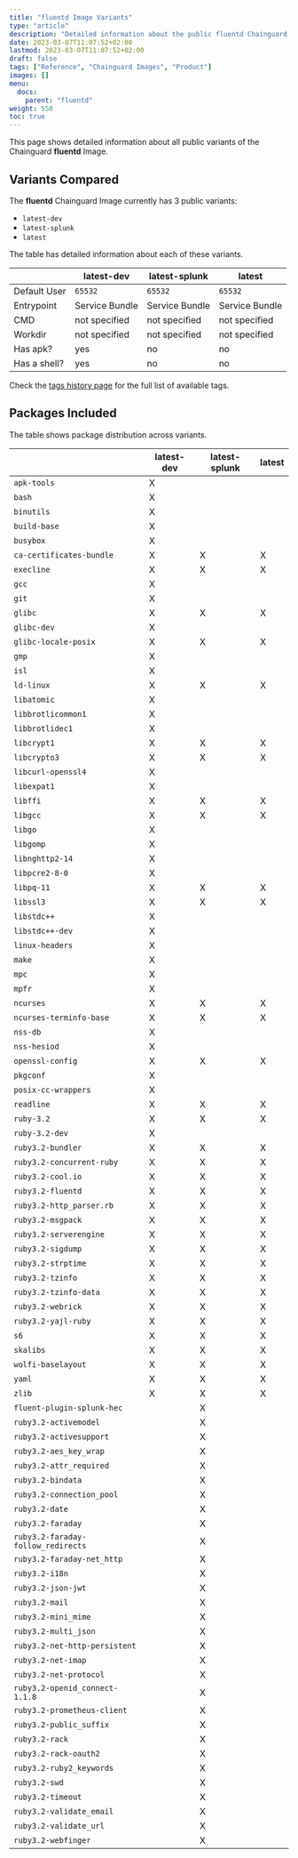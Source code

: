 ```yaml
---
title: "fluentd Image Variants"
type: "article"
description: "Detailed information about the public fluentd Chainguard Image variants"
date: 2023-03-07T11:07:52+02:00
lastmod: 2023-03-07T11:07:52+02:00
draft: false
tags: ["Reference", "Chainguard Images", "Product"]
images: []
menu:
  docs:
    parent: "fluentd"
weight: 550
toc: true
---
```


This page shows detailed information about all public variants of the Chainguard **fluentd** Image.

## Variants Compared
The **fluentd** Chainguard Image currently has 3 public variants: 

- `latest-dev`
- `latest-splunk`
- `latest`

The table has detailed information about each of these variants.

|              | latest-dev     | latest-splunk  | latest         |
|--------------|----------------|----------------|----------------|
| Default User | `65532`        | `65532`        | `65532`        |
| Entrypoint   | Service Bundle | Service Bundle | Service Bundle |
| CMD          | not specified  | not specified  | not specified  |
| Workdir      | not specified  | not specified  | not specified  |
| Has apk?     | yes            | no             | no             |
| Has a shell? | yes            | no             | no             |

Check the [tags history page](/chainguard/chainguard-images/reference/fluentd/tags_history/) for the full list of available tags.

## Packages Included
The table shows package distribution across variants.

|                                    | latest-dev | latest-splunk | latest |
|------------------------------------|------------|---------------|--------|
| `apk-tools`                        | X          |               |        |
| `bash`                             | X          |               |        |
| `binutils`                         | X          |               |        |
| `build-base`                       | X          |               |        |
| `busybox`                          | X          |               |        |
| `ca-certificates-bundle`           | X          | X             | X      |
| `execline`                         | X          | X             | X      |
| `gcc`                              | X          |               |        |
| `git`                              | X          |               |        |
| `glibc`                            | X          | X             | X      |
| `glibc-dev`                        | X          |               |        |
| `glibc-locale-posix`               | X          | X             | X      |
| `gmp`                              | X          |               |        |
| `isl`                              | X          |               |        |
| `ld-linux`                         | X          | X             | X      |
| `libatomic`                        | X          |               |        |
| `libbrotlicommon1`                 | X          |               |        |
| `libbrotlidec1`                    | X          |               |        |
| `libcrypt1`                        | X          | X             | X      |
| `libcrypto3`                       | X          | X             | X      |
| `libcurl-openssl4`                 | X          |               |        |
| `libexpat1`                        | X          |               |        |
| `libffi`                           | X          | X             | X      |
| `libgcc`                           | X          | X             | X      |
| `libgo`                            | X          |               |        |
| `libgomp`                          | X          |               |        |
| `libnghttp2-14`                    | X          |               |        |
| `libpcre2-8-0`                     | X          |               |        |
| `libpq-11`                         | X          | X             | X      |
| `libssl3`                          | X          | X             | X      |
| `libstdc++`                        | X          |               |        |
| `libstdc++-dev`                    | X          |               |        |
| `linux-headers`                    | X          |               |        |
| `make`                             | X          |               |        |
| `mpc`                              | X          |               |        |
| `mpfr`                             | X          |               |        |
| `ncurses`                          | X          | X             | X      |
| `ncurses-terminfo-base`            | X          | X             | X      |
| `nss-db`                           | X          |               |        |
| `nss-hesiod`                       | X          |               |        |
| `openssl-config`                   | X          | X             | X      |
| `pkgconf`                          | X          |               |        |
| `posix-cc-wrappers`                | X          |               |        |
| `readline`                         | X          | X             | X      |
| `ruby-3.2`                         | X          | X             | X      |
| `ruby-3.2-dev`                     | X          |               |        |
| `ruby3.2-bundler`                  | X          | X             | X      |
| `ruby3.2-concurrent-ruby`          | X          | X             | X      |
| `ruby3.2-cool.io`                  | X          | X             | X      |
| `ruby3.2-fluentd`                  | X          | X             | X      |
| `ruby3.2-http_parser.rb`           | X          | X             | X      |
| `ruby3.2-msgpack`                  | X          | X             | X      |
| `ruby3.2-serverengine`             | X          | X             | X      |
| `ruby3.2-sigdump`                  | X          | X             | X      |
| `ruby3.2-strptime`                 | X          | X             | X      |
| `ruby3.2-tzinfo`                   | X          | X             | X      |
| `ruby3.2-tzinfo-data`              | X          | X             | X      |
| `ruby3.2-webrick`                  | X          | X             | X      |
| `ruby3.2-yajl-ruby`                | X          | X             | X      |
| `s6`                               | X          | X             | X      |
| `skalibs`                          | X          | X             | X      |
| `wolfi-baselayout`                 | X          | X             | X      |
| `yaml`                             | X          | X             | X      |
| `zlib`                             | X          | X             | X      |
| `fluent-plugin-splunk-hec`         |            | X             |        |
| `ruby3.2-activemodel`              |            | X             |        |
| `ruby3.2-activesupport`            |            | X             |        |
| `ruby3.2-aes_key_wrap`             |            | X             |        |
| `ruby3.2-attr_required`            |            | X             |        |
| `ruby3.2-bindata`                  |            | X             |        |
| `ruby3.2-connection_pool`          |            | X             |        |
| `ruby3.2-date`                     |            | X             |        |
| `ruby3.2-faraday`                  |            | X             |        |
| `ruby3.2-faraday-follow_redirects` |            | X             |        |
| `ruby3.2-faraday-net_http`         |            | X             |        |
| `ruby3.2-i18n`                     |            | X             |        |
| `ruby3.2-json-jwt`                 |            | X             |        |
| `ruby3.2-mail`                     |            | X             |        |
| `ruby3.2-mini_mime`                |            | X             |        |
| `ruby3.2-multi_json`               |            | X             |        |
| `ruby3.2-net-http-persistent`      |            | X             |        |
| `ruby3.2-net-imap`                 |            | X             |        |
| `ruby3.2-net-protocol`             |            | X             |        |
| `ruby3.2-openid_connect-1.1.8`     |            | X             |        |
| `ruby3.2-prometheus-client`        |            | X             |        |
| `ruby3.2-public_suffix`            |            | X             |        |
| `ruby3.2-rack`                     |            | X             |        |
| `ruby3.2-rack-oauth2`              |            | X             |        |
| `ruby3.2-ruby2_keywords`           |            | X             |        |
| `ruby3.2-swd`                      |            | X             |        |
| `ruby3.2-timeout`                  |            | X             |        |
| `ruby3.2-validate_email`           |            | X             |        |
| `ruby3.2-validate_url`             |            | X             |        |
| `ruby3.2-webfinger`                |            | X             |        |
